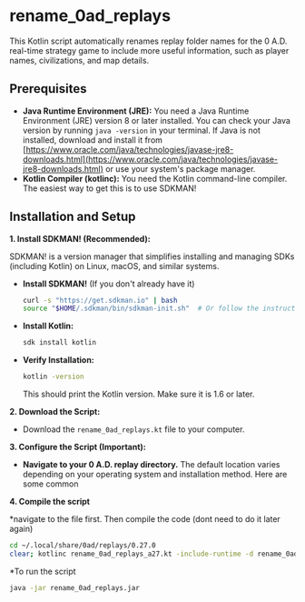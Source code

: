 # rename_0ad_replays

This Kotlin script automatically renames replay folder names for the 0 A.D. real-time strategy game to include more useful information, such as player names, civilizations, and map details.

## Prerequisites

*   **Java Runtime Environment (JRE):** You need a Java Runtime Environment (JRE) version 8 or later installed. You can check your Java version by running `java -version` in your terminal. If Java is not installed, download and install it from [https://www.oracle.com/java/technologies/javase-jre8-downloads.html](https://www.oracle.com/java/technologies/javase-jre8-downloads.html) or use your system's package manager.
*   **Kotlin Compiler (kotlinc):** You need the Kotlin command-line compiler. The easiest way to get this is to use SDKMAN!

## Installation and Setup

**1. Install SDKMAN! (Recommended):**

SDKMAN! is a version manager that simplifies installing and managing SDKs (including Kotlin) on Linux, macOS, and similar systems.

   *   **Install SDKMAN!** (If you don't already have it)
        ```bash
        curl -s "https://get.sdkman.io" | bash
        source "$HOME/.sdkman/bin/sdkman-init.sh"  # Or follow the instructions printed by the installer
        ```

   *   **Install Kotlin:**
        ```bash
        sdk install kotlin
        ```

   *   **Verify Installation:**
        ```bash
        kotlin -version
        ```
        This should print the Kotlin version.  Make sure it is 1.6 or later.

**2. Download the Script:**

*   Download the `rename_0ad_replays.kt` file to your computer.

**3.  Configure the Script (Important):**

*   **Navigate to your 0 A.D. replay directory.** The default location varies depending on your operating system and installation method. Here are some common 

**4. Compile the script**

*navigate to the file first. Then compile the code (dont need to do it later again)
```Bash
cd ~/.local/share/0ad/replays/0.27.0
clear; kotlinc rename_0ad_replays_a27.kt -include-runtime -d rename_0ad_replays_a27.jar
```

*To run the script
```Bash
java -jar rename_0ad_replays.jar
```

